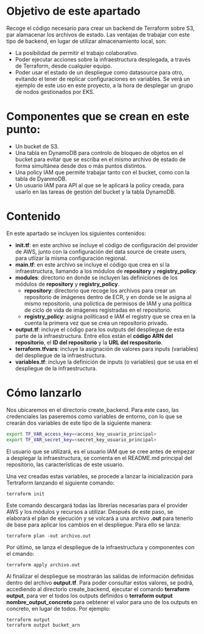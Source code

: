 # Objetivo de este apartado

Recoge el código necesario para crear un backend de Terraform sobre S3, par alamacenar los archivos de estado. Las ventajas de trabajar con este tipo de backend, en lugar de utilizar almacenamiento local, son:
- La posibilidad de permitir el trabajo colaborativo.
- Poder ejecutar acciones sobre la infraestructura desplegada, a través de Terraform, desde cualquier equipo.
- Poder usar el estado de un despliegue como datasource para otro, evitando el tener de replicar configuraciones en variables. Se verá un ejemplo de este uso en este proyecto, a la hora de desplegar un grupo de nodos gestionados por EKS.

# Componentes que se crean en este punto:

- Un bucket de S3.
- Una tabla en DynamoDB para controlo de bloqueo de objetos en el bucket para evitar que se escriba en el mismo archivo de estado de forma simultánea desde dos o más puntos distintos.
- Una policy IAM que permite trabajar tanto con el bucket, como con la tabla de DyanmoDB.
- Un usuario IAM para API al que se le aplicará la policy creada, para usarlo en las tareas de gestión del bucket y la tabla DynamoDB.

# Contenido

En este apartado se incluyen los siguientes contenidos:
- **init.tf**: en este archivo se incluye el código de configuración del provider de AWS, junto con la configuración del data source de create users, para utlizar la misma configuración regional.
- **main.tf**: en este archivo se incluye el código que crea en sí la infraestructura, llamando a los módulos de **repository** y **registry_policy**.
- **modules**: directorio en donde se incluyen las definiciones de los módulos de **repository** y **registry_policy**.
  - **repository**: directorio que recoge los archivos para crear un repositorio de imágenes dentro de ECR, y en donde se le asigna al mismo repositorio, una políctica de permisos de IAM y una política de ciclo de vida de imágenes registradas en el repositorio.
  - **registry_policy**: asigna políticasd e IAM el registry que se crea en la cuenta la primera vez que se crea un repositorio privado.
- **output.tf**: incluye el código para los outputs del despliegue de esta parte de la infraestructura. Entre ellos están el **código ARN del repositorio**, el **ID del repositorio** y la **URL del respositorio**.
- **terraform.tfvars**: incluye la asignación de valores para inputs (variables) del despliegue de la infraestructura.
- **variables.tf**: incluye la definición de inputs (o variables) que se usa en el despliegue de la infraestructura.

# Cómo lanzarlo

Nos ubicaremos en el directorio create_backend. Para este caso, las credenciales las paseremos como variables de entorno, con lo que se crearán dos variables de este tipo de la siguiente manera:

```bash
export TF_VAR_access_key=<access_key_usuario_principal>
export TF_VAR_secret_key=<secret_key_usuario_principal>
```
El usuario que se utilizará, es el usuario IAM que se cree antes de empezar a desplegar la infraestructura, se comenta en el README.md principal del repositorio, las características de este usuario.

Una vez creadas estas variables, se procede a lanzar la inicialización para Tertraform lanzando el siguiente comando:
```hcl
terraform init
```
Este comando descargará todas las librerías necesarias para el provider AWS y los módulos y recursos a utilizar.
Después de este paso, se elaborará el plan de ejecución y se volcará a una archivo **.out** para tenerlo de base para aplicar los cambios en el despliegue. Para ello se lanza:
```hcl
terraform plan -out archivo.out
```
Por último, se lanza el despliegue de la infraestructura y componentes con el cmando:
```hcl
terraform apply archivo.out
```
Al finalizar el despliegue se mostrarán las salidas de información definidas dentro del archivo **output.tf**. Para poder consultar estos valores, se podrá, accediendo al directorio create_backend, ejecutar el comando **terraform output**, para ver el todos los outputs definidos o **terraform output nombre_output_concreto** para oebtener el valor para uno de los outputs en concreto, en lugar de todos. Por ejemplo:
```hcl
terraform output
terraform output bucket_arn
```


